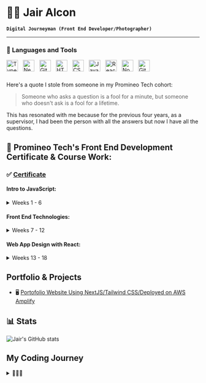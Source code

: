# 👋🏽 Jair Alcon

**`Digital Journeyman (Front End Developer/Photographer)`**

---

### 🧰 Languages and Tools

<img align="left" alt="TypeScript" width="30px" style="padding-right:10px;" src="https://cdn.jsdelivr.net/gh/devicons/devicon/icons/typescript/typescript-plain.svg" />
<img align="left" alt="NextJS" width="30px" style="padding-right:10px;" src="https://cdn.jsdelivr.net/gh/devicons/devicon/icons/nextjs/nextjs-original.svg" />
<img align="left" alt="Git" width="30px" style="padding-right:10px;" src="https://cdn.jsdelivr.net/gh/devicons/devicon/icons/git/git-original.svg" />
<img align="left" alt="HTML" width="30px" style="padding-right:10px;" src="https://cdn.jsdelivr.net/gh/devicons/devicon/icons/html5/html5-plain.svg" />
<img align="left" alt="CSS" width="30px" style="padding-right:10px;" src="https://cdn.jsdelivr.net/gh/devicons/devicon/icons/css3/css3-plain.svg" />
<img align="left" alt="JavaScript" width="30px" style="padding-right:10px;" src="https://cdn.jsdelivr.net/gh/devicons/devicon/icons/javascript/javascript-plain.svg" />
<img align="left" alt="React" width="30px" style="padding-right:10px;" src="https://cdn.jsdelivr.net/gh/devicons/devicon/icons/react/react-original.svg" />
<img align="left" alt="NodeJS" width="30px" style="padding-right:10px;" src="https://cdn.jsdelivr.net/gh/devicons/devicon/icons/nodejs/nodejs-original.svg" />
<img align="left" alt="GitHub" width="30px" style="padding-right:10px;" src="https://cdn.jsdelivr.net/gh/devicons/devicon/icons/github/github-original.svg" />
</br>

#

Here's a quote I stole from someone in my Promineo Tech cohort:

> Someone who asks a question is a fool for a minute, but someone who doesn't ask is a fool for a lifetime.

This has resonated with me because for the previous four years, as a supervisor, I had been the person with all the answers but
now I have all the questions.

<!-- ## 🖥 [Portofolio Website Using NextJS/Tailwind CSS/Deployed on AWS Amplify](https://main.dl4v5rpi943x2.amplifyapp.com/) -->

## 📄 Promineo Tech's Front End Development Certificate & Course Work:

### ✅ <a href="https://user-images.githubusercontent.com/98365593/212944958-52be18be-cd71-4637-8988-fcbce9172f39.jpg">Certificate</a>

#### Intro to JavaScript:

<details><summary> Weeks 1 - 6 </summary>
<p>

✅ Week 1: CLI, Source Control, and Variables
  - [Week 1 Code](https://github.com/jairalcon/Promineo/tree/main/1JS/Week1-Variables)

✅ Week 2: Conditions and Loops
  - [Week 2 Code](https://github.com/jairalcon/Promineo/tree/main/1JS/Week2-ConditionsAndLoops)

✅ Week 3: Arrays and Functions
  - [Week 3 Code](https://github.com/jairalcon/Promineo/tree/main/1JS/Week3-ArraysAndFunctions)

✅ Week 4: ECMAScript 6 and Intermediate JavaScript
  - [Week 4 Code](https://github.com/jairalcon/Promineo/tree/main/1JS/Week4-ECMASAndInterJS)

✅ Week 5: Object Oriented Programming
  - [Week 5 Code](https://github.com/jairalcon/Promineo/tree/main/1JS/Week5-ObjectOrtientedProgramming)
  - [Week 5 Project Code](https://github.com/jairalcon/Week5CodingAssignment)
  - [Week 5 Project Demo](https://jairalcon.github.io/Week5CodingAssignment/)

✅ Week 6: DevTools, Debugging, and Unit Tests
  - [Week 6 Code](https://github.com/jairalcon/Promineo/tree/main/1JS/Week6-DevToolsDebuggingAndUnitTesting)
  - [Week 6 Project Code](https://github.com/jairalcon/Week6CodingAssignment)
  - [Week 6 Project Demo](https://jairalcon.github.io/Week6CodingAssignment/)

</p>
</details>


#### Front End Technologies:

<details><summary> Weeks 7 - 12 </summary>
<p>

✅ Week 7: Hyper Text Markup Language (HTML)
  - [Week 7 Code](https://github.com/jairalcon/Promineo/tree/main/2FET/Week7-HTML)
  - [Week 7 Project Code](https://github.com/jairalcon/Week7CodingAssignment)
  - [Week 7 Project Demo](https://jairalcon.github.io/Week7CodingAssignment/)

✅ Week 8: Cascading Style Sheets (CSS)
  - [Week 8 Code](https://github.com/jairalcon/Promineo/tree/main/2FET/Week8-CSS)
  - [Week 8 Project Code](https://github.com/jairalcon/Week8CodingAssignment)
  - [Week 8 Project Demo](https://jairalcon.github.io/Week8CodingAssignment/)

✅ Week 9: Bootstrap
  - [Week 9 Code](https://github.com/jairalcon/Promineo/tree/main/2FET/Week9-Bootstrap)
  - [Week 9 Project Code](https://github.com/jairalcon/Week9CodingAssignment)
  - [Week 9 Project Demo](https://jairalcon.github.io/Week9CodingAssignment/)

✅ Week 10: JavaScript and DOM Manipulation
  - [Week 10 Code](https://github.com/jairalcon/Promineo/tree/main/2FET/Week10-JS-DOM)
  - [Week 10 Project Code](https://github.com/jairalcon/Week10CodingAssignment)
  - [Week 10 Project Demo](https://jairalcon.github.io/Week10CodingAssignment/)

✅ Week 11: JQuery and AJAX
  - [Week 11 Code](https://github.com/jairalcon/Promineo/tree/main/2FET/Week11-JQuery-AJAX)
  - [Week 11 Project Code](https://github.com/jairalcon/Week11CodingAssignment)
  - [Week 11 Project Demo](https://jairalcon.github.io/Week11CodingAssignment/)

✅ Week 12: Project
  - [Week 12 Code](https://github.com/jairalcon/Promineo/tree/main/2FET/Week12-CRUD-Project)
  - [Week 12 Project Code](https://github.com/jairalcon/Week12CodingAssignment)
  - [Week 12 Project Demo](https://jairalcon.github.io/Week12CodingAssignment/)

</p>
</details>


#### Web App Design with React:

<details><summary> Weeks 13 - 18 </summary>
<p>

✅ Week 13: Intro to React, Webpack, Components, and JSX
  - [Week 13 Code](https://github.com/jairalcon/Promineo/tree/main/3React/Week13-IntroToReact-Webpack-Components-JSX)
  - [Week 13 Project Code](https://github.com/jairalcon/Week13CodingAssignment)

✅ Week 14: Props, State, Events, and Lifecycle Methods
  - [Week 14 Code](https://github.com/jairalcon/Promineo/tree/main/3React/Week14-Props-State-Events-LifecycleMethods)
  - [Week 14 Project Code](https://github.com/jairalcon/week14-coding-assignment)

✅ Week 15: REST, Fetch, Functional Components, and Best Practices
  - [Week 15 Code](https://github.com/jairalcon/Promineo/tree/main/3React/Week15-REST-Fetch-Functional-Components-BestPractices)
  - [Week 15 Project Code](https://github.com/jairalcon/week15-coding-assignment)

✅ Week 16: React Router, and React Bootstrap
  - [Week 16 Code](https://github.com/jairalcon/Promineo/tree/main/3React/Week16-ReactRouter-ReactBootstrap)
  - [Week 16 Final Project](https://github.com/jairalcon/week16-final-project)

✅ Week 17: Prop Types, Higher-Order Components, and Redux Overview
  - [Week 17 Code](https://github.com/jairalcon/Promineo/tree/main/3React/Week17-PropTypes-HigherOrderComponents-ReduxOverview)

✅ Week 18: Deploying to AWS Elastic Beanstalk
  - [Week 18 Code](https://github.com/jairalcon/Promineo/tree/main/3React/Week18-Deploying-to-AWSElasticBeanstalk)

</p>
</details>

## Portfolio & Projects
- 🖥 [Portofolio Website Using NextJS/Tailwind CSS/Deployed on AWS Amplify](https://main.dl4v5rpi943x2.amplifyapp.com/)

## 📊 Stats

![Jair's GitHub stats](https://github-readme-stats.vercel.app/api?username=jairalcon&show_icons=true&theme=gruvbox)

## My Coding Journey

<details><summary> 💁🏽‍♂️ </summary>
<p>
  
- I've always had a general passion for technology for as long as I can remember.
- Growing up through the 90's digital age, I taught myself intermediate software and hardware toubleshooting techniques on the home computer, which were really fun to solve.
- Tehnchology is constantly advancing and I would like to partake in this movement.
- Recently, I've been exposed to the world of software development and all the opportunities associated with it.
- I enrolled in a bootcamp at Promineo Tech in 2022 and completed their Front End Software Development course.
- I'm currently seeking oooportunities locally and globally.
  
</p>
</details>




<!---
jairalcon/jairalcon is a ✨ special ✨ repository because its `README.md` (this file) appears on your GitHub profile.
You can click the Preview link to take a look at your changes.
--->
